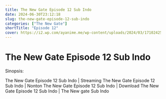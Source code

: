 ```yaml
---
title: The New Gate Episode 12 Sub Indo
date: 2024-06-30T23:12:18
slug: the-new-gate-episode-12-sub-indo
categories: ["The New Gate"]
shortTitle: "Episode 12"
cover: https://i2.wp.com/ayanime.me/wp-content/uploads/2024/03/1710242531-7361-141857.jpg
---
```


# The New Gate Episode 12 Sub Indo

<iframe-loader iframe-src1="https://play.ayanime.me/include/fluidplayer/fluidplayer.php?VideoSrc1=https%3A%2F%2Fdrive.google.com%2Ffile%2Fd%2F1m6c5nISbP3jMgkQ4aFmTsUmA8OnE0LlL%2Fpreview&VideoType1=video%2Fmp4&VideoQuality1=480p&VideoSrc2=https%3A%2F%2Fdrive.google.com%2Ffile%2Fd%2F1eSvmOx-80heJPIwEpMe2z-N4o0CjtGzd%2Fpreview&VideoType2=video%2Fmp4&VideoQuality2=720p&VideoSrc3=https%3A%2F%2Fdrive.google.com%2Ffile%2Fd%2F1_-f9hhw4NIyHTy8nDZJwOkGvCp0P6KlG%2Fpreview&VideoType3=video%2Fmp4&VideoQuality3=1080p&VideoSrc4=&VideoType4=&VideoQuality4=&VideoPoster=&VideoTrack1=&kind1=&srclang1=&label1=&default1=&VideoTrack2=&kind2=&srclang2=&label2=&default2=&player=fluid+player&server=Drive+API&api=&width=100%25&height=100%25" iframe-src2="https://drive.google.com/file/d/1_-f9hhw4NIyHTy8nDZJwOkGvCp0P6KlG/preview"></iframe-loader>

Sinopsis:
<p>The New Gate Episode 12 Sub Indo | Streaming The New Gate Episode 12 Sub Indo | Nonton The New Gate Episode 12 Sub Indo | Download The New Gate Episode 12 Sub Indo | The New gate Sub Indo</p>

